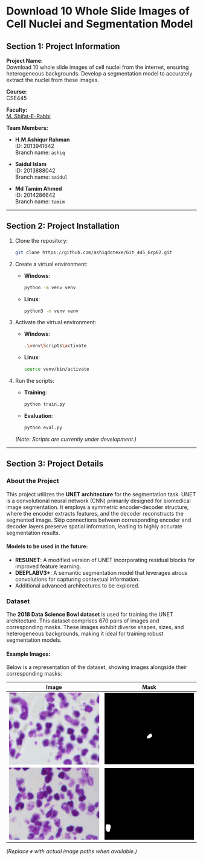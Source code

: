 
# Download 10 Whole Slide Images of Cell Nuclei and Segmentation Model

## Section 1: Project Information

**Project Name:**  
Download 10 whole slide images of cell nuclei from the internet, ensuring heterogeneous backgrounds. Develop a segmentation model to accurately extract the nuclei from these images.

**Course:**  
CSE445

**Faculty:**  
[M. Shifat-E-Rabbi](https://sites.google.com/view/m-shifat-e-rabbi/home)

**Team Members:**  
- **H.M Ashiqur Rahman**  
  ID: 2013941642  
  Branch name: `ashiq`

- **Saidul Islam**  
  ID: 2013888042  
  Branch name: `saidul`

- **Md Tamim Ahmed**  
  ID: 2014286642  
  Branch name: `tamim`

---

## Section 2: Project Installation

1. Clone the repository:
   ```bash
   git clone https://github.com/ashiqdotexe/Git_445_Grp02.git
   ```

2. Create a virtual environment:
   - **Windows**:
     ```bash
     python -m venv venv
     ```
   - **Linux**:
     ```bash
     python3 -m venv venv
     ```

3. Activate the virtual environment:
   - **Windows**:
     ```bash
     .\venv\Scripts\activate
     ```
   - **Linux**:
     ```bash
     source venv/bin/activate
     ```

4. Run the scripts:
   - **Training**:
     ```bash
     python train.py
     ```
   - **Evaluation**:
     ```bash
     python eval.py
     ```

   *(Note: Scripts are currently under development.)*

---

## Section 3: Project Details

### About the Project

This project utilizes the **UNET architecture** for the segmentation task. UNET is a convolutional neural network (CNN) primarily designed for biomedical image segmentation. It employs a symmetric encoder-decoder structure, where the encoder extracts features, and the decoder reconstructs the segmented image. Skip connections between corresponding encoder and decoder layers preserve spatial information, leading to highly accurate segmentation results.

#### Models to be used in the future:

- **RESUNET**: A modified version of UNET incorporating residual blocks for improved feature learning.
- **DEEPLABV3+**: A semantic segmentation model that leverages atrous convolutions for capturing contextual information.
- Additional advanced architectures to be explored.

### Dataset

The **2018 Data Science Bowl dataset** is used for training the UNET architecture. This dataset comprises 670 pairs of images and corresponding masks. These images exhibit diverse shapes, sizes, and heterogeneous backgrounds, making it ideal for training robust segmentation models.

#### Example Images:

Below is a representation of the dataset, showing images alongside their corresponding masks:

| **Image**                | **Mask**                |
|---------------------------|-------------------------|
| ![Image1](img\image1.png)             | ![Mask1](img\mask1.png)            |
| ![Image2](img\image2.png)             | ![Mask2](img\mask2.png)            |

*(Replace `#` with actual image paths when available.)*
